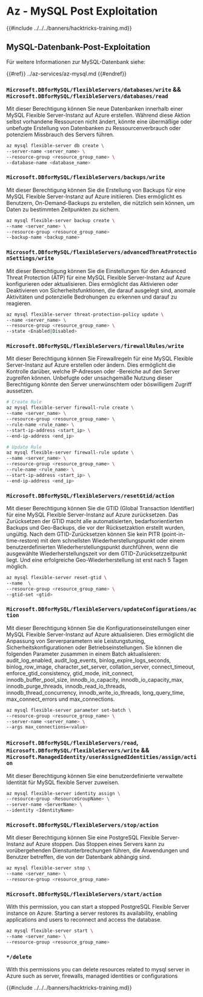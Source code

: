 # Az - MySQL Post Exploitation

{{#include ../../../banners/hacktricks-training.md}}

## MySQL-Datenbank-Post-Exploitation
Für weitere Informationen zur MySQL-Datenbank siehe:

{{#ref}}
../az-services/az-mysql.md
{{#endref}}

### `Microsoft.DBforMySQL/flexibleServers/databases/write` && `Microsoft.DBforMySQL/flexibleServers/databases/read`

Mit dieser Berechtigung können Sie neue Datenbanken innerhalb einer MySQL Flexible Server-Instanz auf Azure erstellen. Während diese Aktion selbst vorhandene Ressourcen nicht ändert, könnte eine übermäßige oder unbefugte Erstellung von Datenbanken zu Ressourcenverbrauch oder potenziem Missbrauch des Servers führen.
```bash
az mysql flexible-server db create \
--server-name <server_name> \
--resource-group <resource_group_name> \
--database-name <database_name>
```
### `Microsoft.DBforMySQL/flexibleServers/backups/write`

Mit dieser Berechtigung können Sie die Erstellung von Backups für eine MySQL Flexible Server-Instanz auf Azure initiieren. Dies ermöglicht es Benutzern, On-Demand-Backups zu erstellen, die nützlich sein können, um Daten zu bestimmten Zeitpunkten zu sichern.
```bash
az mysql flexible-server backup create \
--name <server_name> \
--resource-group <resource_group_name>
--backup-name <backup_name>
```
### `Microsoft.DBforMySQL/flexibleServers/advancedThreatProtectionSettings/write`

Mit dieser Berechtigung können Sie die Einstellungen für den Advanced Threat Protection (ATP) für eine MySQL Flexible Server-Instanz auf Azure konfigurieren oder aktualisieren. Dies ermöglicht das Aktivieren oder Deaktivieren von Sicherheitsfunktionen, die darauf ausgelegt sind, anomale Aktivitäten und potenzielle Bedrohungen zu erkennen und darauf zu reagieren.
```bash
az mysql flexible-server threat-protection-policy update \
--name <server_name> \
--resource-group <resource_group_name> \
--state <Enabled|Disabled>
```
### `Microsoft.DBforMySQL/flexibleServers/firewallRules/write`

Mit dieser Berechtigung können Sie Firewallregeln für eine MySQL Flexible Server-Instanz auf Azure erstellen oder ändern. Dies ermöglicht die Kontrolle darüber, welche IP-Adressen oder -Bereiche auf den Server zugreifen können. Unbefugte oder unsachgemäße Nutzung dieser Berechtigung könnte den Server unerwünschtem oder böswilligem Zugriff aussetzen.
```bash
# Create Rule
az mysql flexible-server firewall-rule create \
--name <server_name> \
--resource-group <resource_group_name> \
--rule-name <rule_name> \
--start-ip-address <start_ip> \
--end-ip-address <end_ip>

# Update Rule
az mysql flexible-server firewall-rule update \
--name <server_name> \
--resource-group <resource_group_name> \
--rule-name <rule_name> \
--start-ip-address <start_ip> \
--end-ip-address <end_ip>
```
### `Microsoft.DBforMySQL/flexibleServers/resetGtid/action`

Mit dieser Berechtigung können Sie die GTID (Global Transaction Identifier) für eine MySQL Flexible Server-Instanz auf Azure zurücksetzen. Das Zurücksetzen der GTID macht alle automatisierten, bedarfsorientierten Backups und Geo-Backups, die vor der Rücksetzaktion erstellt wurden, ungültig. Nach dem GTID-Zurücksetzen können Sie kein PITR (point-in-time-restore) mit dem schnellsten Wiederherstellungspunkt oder einem benutzerdefinierten Wiederherstellungspunkt durchführen, wenn die ausgewählte Wiederherstellungszeit vor dem GTID-Zurücksetzzeitpunkt liegt. Und eine erfolgreiche Geo-Wiederherstellung ist erst nach 5 Tagen möglich.
```bash
az mysql flexible-server reset-gtid \
--name  \
--resource-group <resource_group_name> \
--gtid-set <gtid>
```
### `Microsoft.DBforMySQL/flexibleServers/updateConfigurations/action`

Mit dieser Berechtigung können Sie die Konfigurationseinstellungen einer MySQL Flexible Server-Instanz auf Azure aktualisieren. Dies ermöglicht die Anpassung von Serverparametern wie Leistungstuning, Sicherheitskonfigurationen oder Betriebseinstellungen. Sie können die folgenden Parameter zusammen in einem Batch aktualisieren: audit_log_enabled, audit_log_events, binlog_expire_logs_seconds, binlog_row_image, character_set_server, collation_server, connect_timeout, enforce_gtid_consistency, gtid_mode, init_connect, innodb_buffer_pool_size, innodb_io_capacity, innodb_io_capacity_max, innodb_purge_threads, innodb_read_io_threads, innodb_thread_concurrency, innodb_write_io_threads, long_query_time, max_connect_errors und max_connections.
```bash
az mysql flexible-server parameter set-batch \
--resource-group <resource_group_name> \
--server-name <server_name> \
--args max_connections=<value>
```
### `Microsoft.DBforMySQL/flexibleServers/read`, `Microsoft.DBforMySQL/flexibleServers/write` && `Microsoft.ManagedIdentity/userAssignedIdentities/assign/action`

Mit dieser Berechtigung können Sie eine benutzerdefinierte verwaltete Identität für MySQL flexible Server zuweisen.
```bash
az mysql flexible-server identity assign \
--resource-group <ResourceGroupName> \
--server-name <ServerName> \
--identity <IdentityName>
```
### `Microsoft.DBforMySQL/flexibleServers/stop/action`

Mit dieser Berechtigung können Sie eine PostgreSQL Flexible Server-Instanz auf Azure stoppen. Das Stoppen eines Servers kann zu vorübergehenden Dienstunterbrechungen führen, die Anwendungen und Benutzer betreffen, die von der Datenbank abhängig sind.
```bash
az mysql flexible-server stop \
--name <server_name> \
--resource-group <resource_group_name>
```

### `Microsoft.DBforMySQL/flexibleServers/start/action`
With this permission, you can start a stopped PostgreSQL Flexible Server instance on Azure. Starting a server restores its availability, enabling applications and users to reconnect and access the database.

```bash
az mysql flexible-server start \
--name <server_name> \
--resource-group <resource_group_name>
```

### `*/delete`

With this permissions you can delete resources related to mysql server in Azure such as server, firewalls, managed identities or configurations

{{#include ../../../banners/hacktricks-training.md}}
